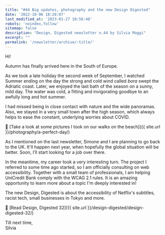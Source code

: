 ```yaml
---
title: "#44 Big updates, photography and the new Design Digested"
date: '2022-10-06 18:28:07'
last_modified_at: '2023-01-27 10:56:48'
robots: 'noindex,follow'
sitemap: false
description: "Design, Digested newsletter n.44 by Silvia Maggi"
excerpt: ""
permalink: '/newsletter/archive/:title/'
---
```

Hi!

Autumn has finally arrived here in the South of Europe.

As we took a late holiday the second week of September, I watched Summer ending on the day the strong and cold wind called _bora_ swept the Adriatic coast. Later, we enjoyed the last bath of the season on a sunny, mild day. The water was cold, a fitting and invigorating goodbye to an awfully long and hot summer.

I had missed being in close contact with nature and the wide panoramas. Also, we stayed in a very small town after the high season, which always helps to ease the constant, underlying worries about COVID.

🔗 [Take a look at some pictures I took on our walks on the beach]({{ site.url }}/photography/a-perfect-day/)

As I mentioned on the last newsletter, Simone and I are planning to go back to the UK. It'll happen next year, when hopefully the global situation will be better. Soon, I’ll start looking for a job over there.

In the meantime, my career took a very interesting turn. The project I referred to some time ago started, so I am officially consulting on web accessibility. Together with a small team of professionals, I am helping UniCredit Bank comply with the WCAG 2.1 rules. It is an amazing opportunity to learn more about a topic I'm deeply interested in!

The new Design, Digested is about the accessibility of Netflix's subtitles, racist tech, small businesses in Tokyo and more.

🔗 [Read Design, Digested 32]({{ site.url }}/design-digested/design-digested-32/)


Till next time,  
Silvia